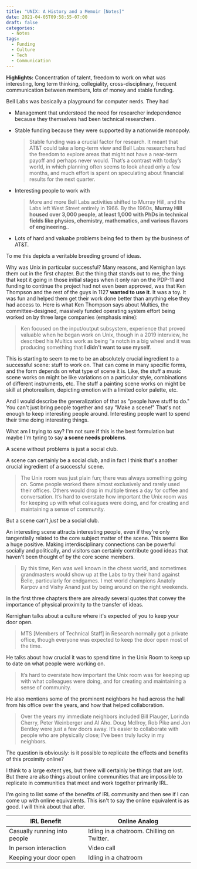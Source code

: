 ```yaml
---
title: "UNIX: A History and a Memoir [Notes]"
date: 2021-04-05T09:58:55-07:00
draft: false
categories:
  - Notes
tags:
  - Funding
  - Culture
  - Tech
  - Communication
---
```


**Highlights:** Concentration of talent, freedom to work on what was
interesting, long term thinking, collegiality, cross-disciplinary,
frequent communication between members, lots of money and stable
funding.

Bell Labs was basically a playground for computer nerds. They had

- Management that understood the need for researcher independence
because they themselves had been technical researchers.
- Stable funding because they were supported by a nationwide
monopoly.

  > Stable funding was a crucial factor for research. It meant that AT&T
  > could take a long-term view and Bell Labs researchers had the freedom
  > to explore areas that might not have a near-term payoff and perhaps
  > never would. That’s a contrast with today’s world, in which planning
  > often seems to look ahead only a few months, and much effort is spent
  > on speculating about financial results for the next quarter.

- Interesting people to work with

  > More and more Bell Labs activities shifted to Murray Hill, and the
  > Labs left West Street entirely in 1966. By the 1960s, **Murray Hill
  > housed over 3,000 people, at least 1,000 with PhDs in technical fields
  > like physics, chemistry, mathematics, and various flavors of
  > engineering.**.
  
- Lots of hard and valuabe problems being fed to them by the business
  of AT&T.

To me this depicts a veritable breeding ground of ideas.

Why was Unix in particular successful? Many reasons, and Kernighan
lays them out in the first chapter. But the thing that stands out to
me, the thing that kept it going in those initial stages when it only
ran on the PDP-11 and funding to continue the project had not even
been approved, was that Ken Thompson and the rest of the guys in
1127 __wanted to use it__. It was a toy. It was fun and helped them
get their work done better than anything else they had access to. Here
is what Ken Thompson says about Multics, the committee-designed,
massively funded operating system effort being worked on by three
large companies (emphasis mine):

> Ken focused on the input/output subsystem, experience that proved
> valuable when he began work on Unix, though in a 2019 interview, he
> described his Multics work as being “a notch in a big wheel and it was
> producing something that **I didn’t want to use myself**.


This is starting to seem to me to be an absolutely crucial ingredient
to a successful scene: stuff to work on. That can come in many
specific forms, and the form depends on what type of scene it
is. Like, the stuff a music scene works on might be like variations on
a particular style, combinations of different instruments, etc. The
stuff a painting scene works on might be skill at photorealism,
depicting emotion with a limited color palette, etc.

And I would describe the generalization of that as "people have stuff
to do." You can't just bring people together and say "Make a scene!"
That's not enough to keep interesting people around. Interesting
people want to spend their time doing interesting things.

What am I trying to say? I'm not sure if this is the best formulation
but maybe I'm tyring to say **a scene needs problems**.

A scene without problems is just a social club.

A scene can certainly be a social club, and in fact I think that's
another crucial ingredient of a successful scene.

> The Unix room was just plain fun; there was always something going
> on. Some people worked there almost exclusively and rarely used their
> offices. Others would drop in multiple times a day for coffee and
> conversation. It’s hard to overstate how important the Unix room was
> for keeping up with what colleagues were doing, and for creating and
> maintaining a sense of community.

But a scene can't _just_ be a social club.

An interesting scene attracts interesting people, even if they're only
tangentially related to the core subject matter of the scene. This
seems like a huge positive. Making interdisciplinary connections can
be powerful socially and politically, and visitors can certainly
contribute good ideas that haven't been thought of by the core scene
members.

> By this time, Ken was well known in the chess world, and sometimes
> grandmasters would show up at the Labs to try their hand against
> Belle, particularly for endgames. I met world champions Anatoly Karpov
> and Vishy Anand just by being around on the right weekends.

In the first three chapters there are already several quotes that
convey the importance of physical proximity to the transfer of
ideas.

Kernighan talks about a culture where it's expected of you to keep
your door open.

> MTS [Members of Technical Staff] in Research normally got a private
> office, though everyone was expected to keep the door open most of
> the time.


He talks about how crucial it was to spend time in the Unix Room to
keep up to date on what people were working on.

> It’s hard to overstate how important the Unix room was for keeping
> up with what colleagues were doing, and for creating and maintaining
> a sense of community.


He also mentions some of the prominent neighbors he had across the
hall from his office over the years, and how that helped
collaboration.

> Over the years my immediate neighbors included Bill Plauger, Lorinda
> Cherry, Peter Weinberger and Al Aho. Doug McIlroy, Rob Pike and Jon
> Bentley were just a few doors away. It’s easier to collaborate with
> people who are physically close; I’ve been truly lucky in my
> neighbors.

The question is obviously: is it possible to replicate the effects and
benefits of this proximity online?

I think to a large extent yes, but there will certainly be things that
are lost. But there are also things about online communities that are
impossible to replicate in communities that meet and work together
primarily IRL.

I'm going to list some of the benefits of IRL community and then see
if I can come up with online equivalents. This isn't to say the online
equivalent is as good. I will think about that after.

| IRL Benefit | Online Analog |
|-------------|---------------|
| Casually running into people | Idling in a chatroom. Chilling on Twitter. |
| In person interaction | Video call |
| Keeping your door open | Idling in a chatroom |

